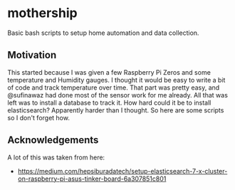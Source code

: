 # mothership
Basic bash scripts to setup home automation and data collection.

## Motivation
This started because I was given a few Raspberry Pi Zeros and some temperature and Humidity gauges.  I thought it would be easy to write a bit of code and track temperature over time.  That part was pretty easy, and @sufinawaz had done most of the sensor work for me already.  All that was left was to install a database to track it.  How hard could it be to install elasticsearch?  Apparently harder than I thought.  So here are some scripts so I don't forget how.



## Acknowledgements
A lot of this was taken from here:
- https://medium.com/hepsiburadatech/setup-elasticsearch-7-x-cluster-on-raspberry-pi-asus-tinker-board-6a307851c801

